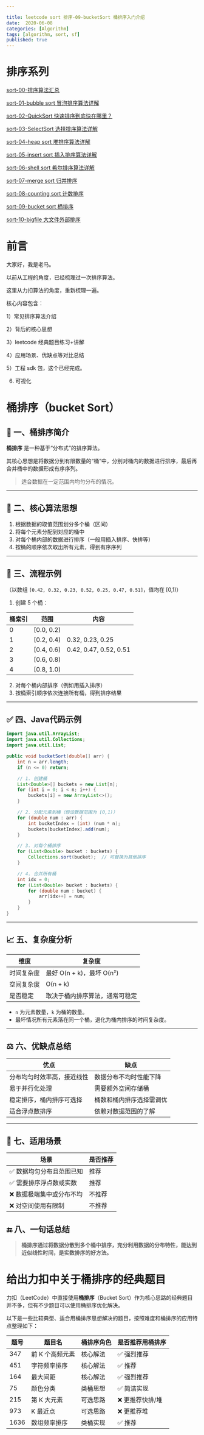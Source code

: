 ```yaml
---

title: leetcode sort 排序-09-bucketSort 桶排序入门介绍
date:  2020-06-08
categories: [Algorithm]
tags: [algorithm, sort, sf]
published: true
---
```


# 排序系列

[sort-00-排序算法汇总](https://houbb.github.io/2016/07/14/sort-00-overview-sort)

[sort-01-bubble sort 冒泡排序算法详解](https://houbb.github.io/2016/07/14/sort-01-bubble-sort)

[sort-02-QuickSort 快速排序到底快在哪里？](https://houbb.github.io/2016/07/14/sort-02-quick-sort)

[sort-03-SelectSort 选择排序算法详解](https://houbb.github.io/2016/07/14/sort-03-select-sort)

[sort-04-heap sort 堆排序算法详解](https://houbb.github.io/2016/07/14/sort-04-heap-sort)

[sort-05-insert sort 插入排序算法详解](https://houbb.github.io/2016/07/14/sort-05-insert-sort)

[sort-06-shell sort 希尔排序算法详解](https://houbb.github.io/2016/07/14/sort-06-shell-sort)

[sort-07-merge sort 归并排序](https://houbb.github.io/2016/07/14/sort-07-merge-sort)

[sort-08-counting sort 计数排序](https://houbb.github.io/2016/07/14/sort-08-counting-sort)

[sort-09-bucket sort 桶排序](https://houbb.github.io/2016/07/14/sort-09-bucket-sort)

[sort-10-bigfile 大文件外部排序](https://houbb.github.io/2016/07/14/sort-10-bigfile-sort)

# 前言

大家好，我是老马。

以前从工程的角度，已经梳理过一次排序算法。

这里从力扣算法的角度，重新梳理一遍。

核心内容包含：

1）常见排序算法介绍

2）背后的核心思想

3）leetcode 经典题目练习+讲解

4）应用场景、优缺点等对比总结

5）工程 sdk 包，这个已经完成。

6) 可视化

# 桶排序（bucket Sort）

## 📌 一、桶排序简介

**桶排序** 是一种基于“分布式”的排序算法。

其核心思想是将数据分到有限数量的“桶”中，分别对桶内的数据进行排序，最后再合并桶中的数据形成有序序列。

> 适合数据在一定范围内均匀分布的情况。

---

## 🧠 二、核心算法思想

1. 根据数据的取值范围划分多个桶（区间）
2. 将每个元素分配到对应的桶中
3. 对每个桶内部的数据进行排序（一般用插入排序、快排等）
4. 按桶的顺序依次取出所有元素，得到有序序列

---

## 🎯 三、流程示例

（以数组 `[0.42, 0.32, 0.23, 0.52, 0.25, 0.47, 0.51]`，值均在 \[0,1)）

1. 创建 5 个桶：

| 桶索引 | 范围          | 内容                     |
| --- | ----------- | ---------------------- |
| 0   | \[0.0, 0.2) |                        |
| 1   | \[0.2, 0.4) | 0.32, 0.23, 0.25       |
| 2   | \[0.4, 0.6) | 0.42, 0.47, 0.52, 0.51 |
| 3   | \[0.6, 0.8) |                        |
| 4   | \[0.8, 1.0) |                        |

2. 对每个桶内部排序（例如用插入排序）
3. 按桶索引顺序依次连接所有桶，得到排序结果

---

## ✅ 四、Java代码示例

```java
import java.util.ArrayList;
import java.util.Collections;
import java.util.List;

public void bucketSort(double[] arr) {
    int n = arr.length;
    if (n <= 0) return;

    // 1. 创建桶
    List<Double>[] buckets = new List[n];
    for (int i = 0; i < n; i++) {
        buckets[i] = new ArrayList<>();
    }

    // 2. 分配元素到桶（假设数据范围为 [0,1)）
    for (double num : arr) {
        int bucketIndex = (int) (num * n);
        buckets[bucketIndex].add(num);
    }

    // 3. 对每个桶排序
    for (List<Double> bucket : buckets) {
        Collections.sort(bucket);  // 可替换为其他排序
    }

    // 4. 合并所有桶
    int idx = 0;
    for (List<Double> bucket : buckets) {
        for (double num : bucket) {
            arr[idx++] = num;
        }
    }
}
```

---

## 📈 五、复杂度分析

| 维度    | 复杂度                  |
| ----- | -------------------- |
| 时间复杂度 | 最好 O(n + k)，最坏 O(n²) |
| 空间复杂度 | O(n + k)             |
| 是否稳定  | 取决于桶内排序算法，通常可稳定      |

* `n` 为元素数量，`k` 为桶的数量。
* 最坏情况所有元素落在同一个桶，退化为桶内排序的时间复杂度。

---

## ⚖️ 六、优缺点总结

| 优点            | 缺点           |
| ------------- | ------------ |
| 分布均匀时效率高，接近线性 | 数据分布不均时性能下降  |
| 易于并行化处理       | 需要额外空间存储桶    |
| 稳定排序，桶内排序可选择  | 桶数和桶内排序选择需调优 |
| 适合浮点数排序       | 依赖对数据范围的了解   |

---

## 🧰 七、适用场景

| 场景            | 是否推荐 |
| ------------- | ---- |
| ✅ 数据均匀分布且范围已知 | 推荐   |
| ✅ 需要排序浮点数或实数  | 推荐   |
| ❌ 数据极端集中或分布不均 | 不推荐  |
| ❌ 对空间使用有限制    | 不推荐  |

## 🔚 八、一句话总结

> **桶排序通过将数据分散到多个桶中排序，充分利用数据的分布特性，能达到近似线性时间，是实数排序的好方法。**


# 给出力扣中关于桶排序的经典题目

力扣（LeetCode）中直接使用**桶排序**（Bucket Sort）作为核心思路的经典题目并不多，但有不少题目可以使用桶排序优化解决。

以下是一些比较典型、适合用桶排序思想解决的题目，按照难度和桶排序的应用特点整理如下：

| 题号   | 题目名       | 桶排序角色 | 是否推荐用桶排序  |
| ---- | --------- | ----- | --------- |
| 347  | 前 K 个高频元素 | 核心解法  | ✅ 强烈推荐    |
| 451  | 字符频率排序    | 核心解法  | ✅ 推荐      |
| 164  | 最大间距      | 核心解法  | ✅ 强烈推荐    |
| 75   | 颜色分类      | 类桶思想  | ✅ 简洁实现    |
| 215  | 第 K 大元素   | 可选思路  | ❌ 更推荐快排/堆 |
| 973  | K 最近点     | 可选思路  | ❌ 更推荐堆    |
| 1636 | 数组频率排序    | 类桶实现  | ✅ 推荐      |


